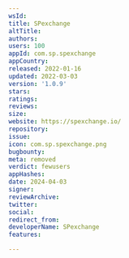 ```yaml
---
wsId: 
title: SPexchange
altTitle: 
authors: 
users: 100
appId: com.sp.spexchange
appCountry: 
released: 2022-01-16
updated: 2022-03-03
version: '1.0.9'
stars: 
ratings: 
reviews: 
size: 
website: https://spexchange.io/
repository: 
issue: 
icon: com.sp.spexchange.png
bugbounty: 
meta: removed
verdict: fewusers
appHashes: 
date: 2024-04-03
signer: 
reviewArchive: 
twitter: 
social: 
redirect_from: 
developerName: SPexchange
features: 

---
```


